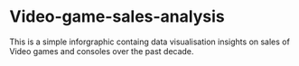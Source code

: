 # Video-game-sales-analysis

This is a simple inforgraphic containg data visualisation insights on sales of Video games and consoles over the past decade.
